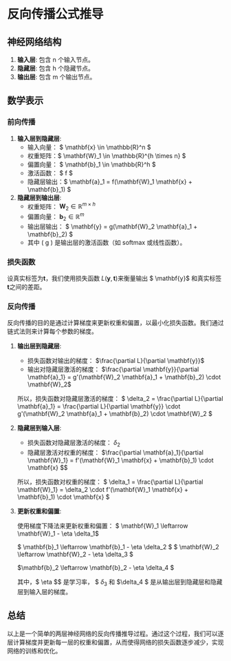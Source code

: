 # 反向传播公式推导

## 神经网络结构

1. **输入层**: 包含 n 个输入节点。
2. **隐藏层**: 包含 h  个隐藏节点。
3. **输出层**: 包含  m 个输出节点。

## 数学表示

### 前向传播

1. **输入层到隐藏层**:
    - 输入向量： $ \mathbf{x} \in \mathbb{R}^n $
    - 权重矩阵：$ \mathbf{W}_1 \in \mathbb{R}^{h \times n} $ 
    - 偏置向量： $ \mathbf{b}_1 \in \mathbb{R}^h $
    - 激活函数： $ f $
    - 隐藏层输出：$ \mathbf{a}_1 = f(\mathbf{W}_1 \mathbf{x} + \mathbf{b}_1) $
2. **隐藏层到输出层**:
    - 权重矩阵： $\mathbf{W}_2 \in \mathbb{R}^{m \times h}$
    - 偏置向量： $\mathbf{b}_2 \in \mathbb{R}^m$
    - 输出层输出： $ \mathbf{y} = g(\mathbf{W}_2 \mathbf{a}_1 + \mathbf{b}_2) $
    - 其中 \( g \) 是输出层的激活函数（如 softmax 或线性函数）。

### 损失函数

设真实标签为$\mathbf{t}$，我们使用损失函数 $L(\mathbf{y}, \mathbf{t})$来衡量输出 $ \mathbf{y}$ 和真实标签  $\mathbf{t}$之间的差距。

### 反向传播

反向传播的目的是通过计算梯度来更新权重和偏置，以最小化损失函数。我们通过链式法则来计算每个参数的梯度。

1. **输出层到隐藏层**:

    - 损失函数对输出的梯度： $\frac{\partial L}{\partial \mathbf{y}}$
    - 输出对隐藏层激活的梯度： $\frac{\partial \mathbf{y}}{\partial \mathbf{a}_1} = g'(\mathbf{W}_2 \mathbf{a}_1 + \mathbf{b}_2) \cdot \mathbf{W}_2$

    所以，损失函数对隐藏层激活的梯度：
    $
    \delta_2 = \frac{\partial L}{\partial \mathbf{a}_1} = \frac{\partial L}{\partial \mathbf{y}} \cdot g'(\mathbf{W}_2 \mathbf{a}_1 + \mathbf{b}_2) \cdot \mathbf{W}_2
    $

2. **隐藏层到输入层**:

    - 损失函数对隐藏层激活的梯度： $\delta_2$ 
    - 隐藏层激活对权重的梯度： $\frac{\partial \mathbf{a}_1}{\partial \mathbf{W}_1} = f'(\mathbf{W}_1 \mathbf{x} + \mathbf{b}_1) \cdot \mathbf{x} $$

    所以，损失函数对权重的梯度：
    $
    \delta_1 = \frac{\partial L}{\partial \mathbf{W}_1} = \delta_2 \cdot f'(\mathbf{W}_1 \mathbf{x} + \mathbf{b}_1) \cdot \mathbf{x}
    $

3. **更新权重和偏置**:

    使用梯度下降法来更新权重和偏置：
    $
    \mathbf{W}_1 \leftarrow \mathbf{W}_1 - \eta \delta_1$
    
    $
    \mathbf{b}_1 \leftarrow \mathbf{b}_1 - \eta \delta_2
    $
    $
    \mathbf{W}_2 \leftarrow \mathbf{W}_2 - \eta \delta_3
    $
    
    $\mathbf{b}_2 \leftarrow \mathbf{b}_2 - \eta \delta_4
    $

    其中，$ \eta $$ 是学习率， $ $\delta_3$  和 $\delta_4 $ 是从输出层到隐藏层和隐藏层到输入层的梯度。

## 总结

以上是一个简单的两层神经网络的反向传播推导过程。通过这个过程，我们可以逐层计算梯度并更新每一层的权重和偏置，从而使得网络的损失函数逐步减少，实现网络的训练和优化。


